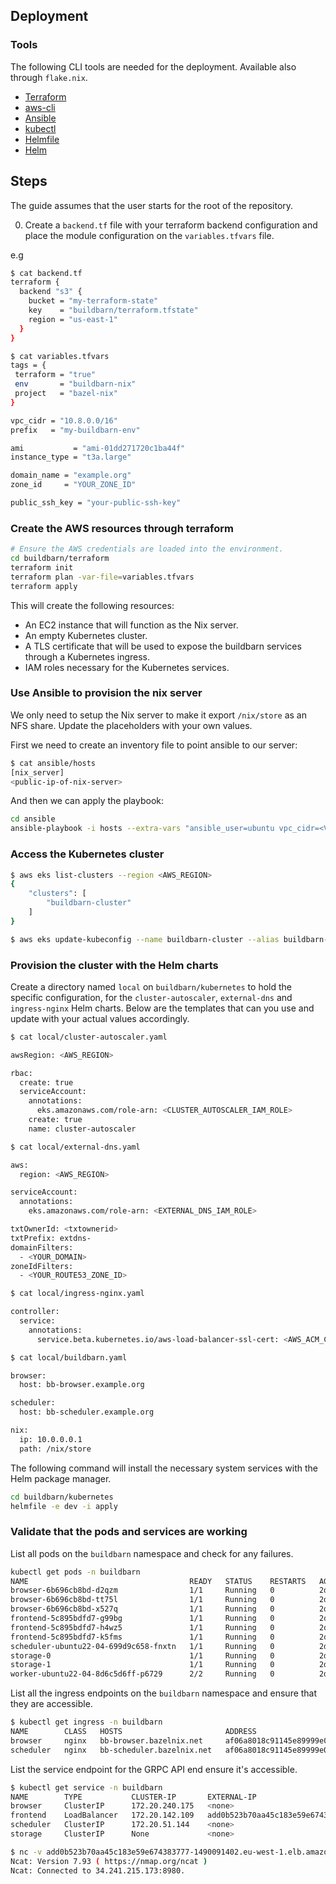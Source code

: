 ## Deployment

### Tools

The following CLI tools are needed for the deployment. Available also through `flake.nix`.

- [Terraform](https://developer.hashicorp.com/terraform/downloads?product_intent=terraform)
- [aws-cli](https://aws.amazon.com/cli/)
- [Ansible](https://docs.ansible.com/ansible/latest/installation_guide/intro_installation.html)
- [kubectl](https://kubernetes.io/docs/tasks/tools/)
- [Helmfile](https://github.com/helmfile/helmfile)
- [Helm](https://helm.sh/docs/intro/install/)

## Steps

The guide assumes that the user starts for the root of the repository.

0. Create a `backend.tf` file with your terraform backend configuration and place the module
   configuration on the `variables.tfvars` file.

e.g

```bash
$ cat backend.tf
terraform {
  backend "s3" {
    bucket = "my-terraform-state"
    key    = "buildbarn/terraform.tfstate"
    region = "us-east-1"
  }
}

$ cat variables.tfvars
tags = {
 terraform = "true"
 env       = "buildbarn-nix"
 project   = "bazel-nix"
}

vpc_cidr = "10.8.0.0/16"
prefix   = "my-buildbarn-env"

ami           = "ami-01dd271720c1ba44f"
instance_type = "t3a.large"

domain_name = "example.org"
zone_id     = "YOUR_ZONE_ID"

public_ssh_key = "your-public-ssh-key"
```

### Create the AWS resources through terraform

```bash
# Ensure the AWS credentials are loaded into the environment.
cd buildbarn/terraform
terraform init
terraform plan -var-file=variables.tfvars
terraform apply
```

This will create the following resources:
- An EC2 instance that will function as the Nix server.
- An empty Kubernetes cluster.
- A TLS certificate that will be used to expose the buildbarn services through a Kubernetes ingress.
- IAM roles necessary for the Kubernetes services.

###  Use Ansible to provision the nix server

We only need to setup the Nix server to make it export `/nix/store` as an NFS share. Update the
placeholders with your own values.

First we need to create an inventory file to point ansible to our server:

```bash
$ cat ansible/hosts
[nix_server]
<public-ip-of-nix-server>
```

And then we can apply the playbook:

```bash
cd ansible
ansible-playbook -i hosts --extra-vars "ansible_user=ubuntu vpc_cidr=<VPC_CIDR>" -K <SSH_PRIV_KEY_PATH> nix-server.yml
```

### Access the Kubernetes cluster

```bash
$ aws eks list-clusters --region <AWS_REGION>
{
    "clusters": [
        "buildbarn-cluster"
    ]
}

$ aws eks update-kubeconfig --name buildbarn-cluster --alias buildbarn-cluster --region <AWS_REGION>
```

### Provision the cluster with the Helm charts

Create a directory named `local` on `buildbarn/kubernetes` to hold the specific configuration, for
the `cluster-autoscaler`, `external-dns` and `ingress-nginx` Helm charts. Below are the templates
that can you use and update with your actual values accordingly.

```bash
$ cat local/cluster-autoscaler.yaml

awsRegion: <AWS_REGION>

rbac:
  create: true
  serviceAccount:
    annotations:
      eks.amazonaws.com/role-arn: <CLUSTER_AUTOSCALER_IAM_ROLE>
    create: true
    name: cluster-autoscaler
```

```bash
$ cat local/external-dns.yaml

aws:
  region: <AWS_REGION>

serviceAccount:
  annotations:
    eks.amazonaws.com/role-arn: <EXTERNAL_DNS_IAM_ROLE>

txtOwnerId: <txtownerid>
txtPrefix: extdns-
domainFilters:
  - <YOUR_DOMAIN>
zoneIdFilters:
  - <YOUR_ROUTE53_ZONE_ID>
```

```bash
$ cat local/ingress-nginx.yaml

controller:
  service:
    annotations:
      service.beta.kubernetes.io/aws-load-balancer-ssl-cert: <AWS_ACM_CERT_ARN>
```

```bash
$ cat local/buildbarn.yaml

browser:
  host: bb-browser.example.org

scheduler:
  host: bb-scheduler.example.org

nix:
  ip: 10.0.0.0.1
  path: /nix/store
```

The following command will install the necessary system services with the Helm package manager.

```bash
cd buildbarn/kubernetes
helmfile -e dev -i apply
```

### Validate that the pods and services are working

List all pods on the `buildbarn` namespace and check for any failures.

```bash
kubectl get pods -n buildbarn
NAME                                    READY   STATUS    RESTARTS   AGE
browser-6b696cb8bd-d2qzm                1/1     Running   0          2d23h
browser-6b696cb8bd-tt75l                1/1     Running   0          2d23h
browser-6b696cb8bd-x527q                1/1     Running   0          2d23h
frontend-5c895bdfd7-g99bg               1/1     Running   0          2d22h
frontend-5c895bdfd7-h4wz5               1/1     Running   0          2d22h
frontend-5c895bdfd7-k5fms               1/1     Running   0          2d22h
scheduler-ubuntu22-04-699d9c658-fnxtn   1/1     Running   0          2d23h
storage-0                               1/1     Running   0          2d23h
storage-1                               1/1     Running   0          2d23h
worker-ubuntu22-04-8d6c5d6ff-p6729      2/2     Running   0          2d23h
```

List all the ingress endpoints on the `buildbarn` namespace and ensure that they are accessible.

```bash
$ kubectl get ingress -n buildbarn
NAME        CLASS   HOSTS                       ADDRESS                                                                   PORTS   AGE
browser     nginx   bb-browser.bazelnix.net     af06a8018c91145e89999e0fb55192fe-1992479129.eu-west-1.elb.amazonaws.com   80      2d23h
scheduler   nginx   bb-scheduler.bazelnix.net   af06a8018c91145e89999e0fb55192fe-1992479129.eu-west-1.elb.amazonaws.com   80      2d23h
```

List the service endpoint for the GRPC API end ensure it's accessible.

```bash
$ kubectl get service -n buildbarn
NAME        TYPE           CLUSTER-IP       EXTERNAL-IP                                                               PORT(S)                      AGE
browser     ClusterIP      172.20.240.175   <none>                                                                    7984/TCP                     2d23h
frontend    LoadBalancer   172.20.142.109   add0b523b70aa45c183e59e674383777-1490091402.eu-west-1.elb.amazonaws.com   8980:31809/TCP               2d23h
scheduler   ClusterIP      172.20.51.144    <none>                                                                    8982/TCP,8983/TCP,7982/TCP   2d23h
storage     ClusterIP      None             <none>                                                                    8981/TCP                     2d23h

$ nc -v add0b523b70aa45c183e59e674383777-1490091402.eu-west-1.elb.amazonaws.com 8980
Ncat: Version 7.93 ( https://nmap.org/ncat )
Ncat: Connected to 34.241.215.173:8980.
```
